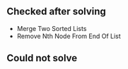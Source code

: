 ## Checked after solving

- Merge Two Sorted Lists
- Remove Nth Node From End Of List

## Could not solve